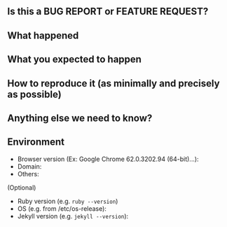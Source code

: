 <!-- This form is for bug reports and feature requests-->

## Is this a BUG REPORT or FEATURE REQUEST?

## What happened

<!--(Include screenshots when possible)-->

## What you expected to happen

## How to reproduce it (as minimally and precisely as possible)

## Anything else we need to know?

## Environment

- Browser version (Ex: Google Chrome 62.0.3202.94 (64-bit)...):
- Domain:
- Others:

(Optional)

- Ruby version (e.g. `ruby --version`)
- OS (e.g. from /etc/os-release):
- Jekyll version (e.g. `jekyll --version`):
